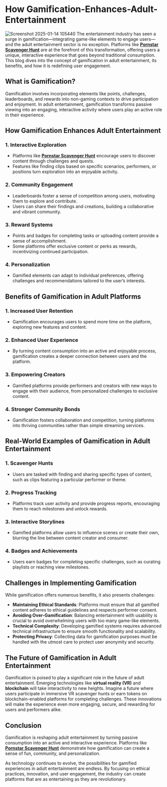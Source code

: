 # How Gamification-Enhances-Adult-Entertainment
![Screenshot 2025-01-14 105440](https://github.com/user-attachments/assets/d6b00e2f-cf98-422d-9a63-fe24a1e4057c)
The entertainment industry has seen a surge in gamification—integrating game-like elements to engage users—and the adult entertainment sector is no exception. Platforms like **[Pornstar Scavenger Hunt](https://www.psshunt.com)** are at the forefront of this transformation, offering users a unique, interactive experience that goes beyond traditional consumption. This blog dives into the concept of gamification in adult entertainment, its benefits, and how it is redefining user engagement.

## What is Gamification?
Gamification involves incorporating elements like points, challenges, leaderboards, and rewards into non-gaming contexts to drive participation and enjoyment. In adult entertainment, gamification transforms passive viewing into an engaging, interactive activity where users play an active role in their experience.

## How Gamification Enhances Adult Entertainment

### 1. Interactive Exploration
- Platforms like **[Pornstar Scavenger Hunt](https://www.psshunt.com)** encourage users to discover content through challenges and quests.
- Features like finding clips based on specific scenarios, performers, or positions turn exploration into an enjoyable activity.

### 2. Community Engagement
- Leaderboards foster a sense of competition among users, motivating them to explore and contribute.
- Users can share their findings and creations, building a collaborative and vibrant community.

### 3. Reward Systems
- Points and badges for completing tasks or uploading content provide a sense of accomplishment.
- Some platforms offer exclusive content or perks as rewards, incentivizing continued participation.

### 4. Personalization
- Gamified elements can adapt to individual preferences, offering challenges and recommendations tailored to the user’s interests.

## Benefits of Gamification in Adult Platforms

### 1. Increased User Retention
- Gamification encourages users to spend more time on the platform, exploring new features and content.

### 2. Enhanced User Experience
- By turning content consumption into an active and enjoyable process, gamification creates a deeper connection between users and the platform.

### 3. Empowering Creators
- Gamified platforms provide performers and creators with new ways to engage with their audience, from personalized challenges to exclusive content.

### 4. Stronger Community Bonds
- Gamification fosters collaboration and competition, turning platforms into thriving communities rather than simple streaming services.

## Real-World Examples of Gamification in Adult Entertainment

### 1. Scavenger Hunts
- Users are tasked with finding and sharing specific types of content, such as clips featuring a particular performer or theme.

### 2. Progress Tracking
- Platforms track user activity and provide progress reports, encouraging them to reach milestones and unlock rewards.

### 3. Interactive Storylines
- Gamified platforms allow users to influence scenes or create their own, blurring the line between content creator and consumer.

### 4. Badges and Achievements
- Users earn badges for completing specific challenges, such as curating playlists or reaching view milestones.

## Challenges in Implementing Gamification
While gamification offers numerous benefits, it also presents challenges:
- **Maintaining Ethical Standards**: Platforms must ensure that all gamified content adheres to ethical guidelines and respects performer consent.
- **Avoiding Over-Gamification**: Balancing entertainment with usability is crucial to avoid overwhelming users with too many game-like elements.
- **Technical Complexity**: Developing gamified systems requires advanced technical infrastructure to ensure smooth functionality and scalability.
- **Protecting Privacy**: Collecting data for gamification purposes must be handled with the utmost care to protect user anonymity and security.

## The Future of Gamification in Adult Entertainment
Gamification is poised to play a significant role in the future of adult entertainment. Emerging technologies like **virtual reality (VR)** and **blockchain** will take interactivity to new heights. Imagine a future where users participate in immersive VR scavenger hunts or earn tokens on blockchain-enabled platforms for completing challenges. These innovations will make the experience even more engaging, secure, and rewarding for users and performers alike.

## Conclusion
Gamification is reshaping adult entertainment by turning passive consumption into an active and interactive experience. Platforms like **[Pornstar Scavenger Hunt](https://www.psshunt.com)** demonstrate how gamification can create a sense of fun, community, and personalization. 

As technology continues to evolve, the possibilities for gamified experiences in adult entertainment are endless. By focusing on ethical practices, innovation, and user engagement, the industry can create platforms that are as entertaining as they are revolutionary.
